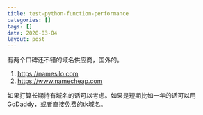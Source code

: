 ```yaml
---
title: test-python-function-performance
categories: []
tags: []
date: 2020-03-04
layout: post
---
```

有两个口碑还不错的域名供应商，国外的。

<!-- more -->

1. https://namesilo.com
2. https://www.namecheap.com

如果打算长期持有域名的话可以考虑。如果是短期比如一年的话可以用GoDaddy，或者直接免费的tk域名。
